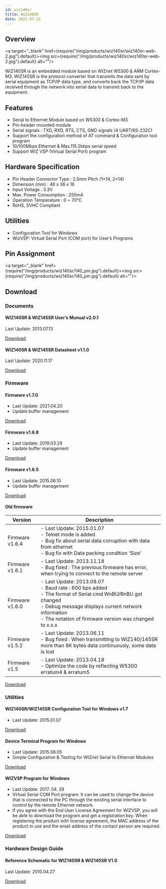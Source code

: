 ```yaml
---
id: wiz140sr
title: WIZ140SR
date: 2021-07-22
---
```


## Overview

<a target="_blank" href={require("/img/products/wiz140sr/wiz140sr-web-2.jpg").default}><img src={require("/img/products/wiz140sr/wiz140sr-web-2.jpg").default} alt=""/></a>

WIZ140SR is an embedded module based on WIZnet W5300 &  ARM Cortex-M3. WIZ140SR is the protocol converter that transmits the data sent by serial equipment as TCP/IP data type, and converts back the TCP/IP data received through the network into serial data to transmit back to the equipment.

## Features

- Serial to Ethernet Module based on W5300 & Cortex-M3
- Pin-header mounted module
- Serial signals : TXD, RXD, RTS, CTS, GND signals (4 UART/RS-232C)
- Support the configuration method of AT command & Configuration tool program
- 10/100Mbps Ethernet & Max.115.2kbps serial speed
- Support WIZ VSP (Virtual Serial Port) program

## Hardware Specification

- Pin Header Connector Type : 2.5mm Pitch (1×14, 2×14)
- Dimension (mm) : 48 x 36 x 16
- Input Voltage : 3.3V
- Max. Power Consumption : 250mA
- Operation Temperature : 0 ~ 70℃
- RoHS, SVHC Compliant

## Utilities

- Configuration Tool for Windows
- WizVSP: Virtual Serial Port (COM port) for User’s Programs

## Pin Assignment

<a target="_blank" href={require("/img/products/wiz140sr/140_pin.jpg").default}><img src={require("/img/products/wiz140sr/140_pin.jpg").default} alt=""/></a>

## Download

### Documents

#### WIZ140SR & WIZ145SR User’s Munual v2.0.1

Last Update: 2013.07.13

<a href="/img/products/wiz140sr/WIZ14xSR_UM_v201e.pdf" target="_blank">Download</a>

#### WIZ140SR & WIZ145SR Datasheet v1.1.0

Last Update: 2020.11.17

<a href="/img/products/wiz140sr/WIZ140SR_WIZ145SR_DS_V110e.pdf" target="_blank">Download</a>

### Firmware

#### Firmware v1.7.0

- Last Update: 2021.04.20
- Update buffer management

<a href="/img/products/wiz140sr/WIZ140v1_7_0_210209.zip" target="_blank">Download</a>

#### Firmware v1.6.8

- Last Update: 2019.03.29
- Update buffer management

<a href="/img/products/wiz140sr/WIZ140v1_6_8_190209.zip" target="_blank">Download</a>

#### Firmware v1.6.5

- Last Update: 2015.06.10
- Update buffer management

<a href="/img/products/wiz140sr/WIZ140v1_6_5_150610.zip" target="_blank">Download</a>

#### Old firmware

| Version | Description |
|---------|-------------|
|Firmware v1.6.4|- Last Update: 2015.01.07<br />- Telnet mode is added<br />- Bug fix about serial data corruption with data from ethernet<br />- Bug fix with Data packing condition ‘Size’|
|Firmware v1.6.1|- Last Update: 2013.11.18<br />- Bug fixed : The previous firmware has error, when trying to connect to the remote server|
|Firmware v1.6.0|- Last Update: 2013.08.07<br />- Baud rate : 600 bps added<br />- The format of Serial cmd WnBU/RnBU got changed<br />- Debug message displays current network information<br />- The notation of firmware version was changed to x.x.x|
|Firmware v1.5.2|- Last Update: 2013.06.11<br />- Bug fixed : When transmitting to WIZ140/145SR more than  8K bytes data continuously, some data is lost|
|Firmware v1.5|- Last Update: 2013.04.18<br />- Optimize the code by reflecting W5300 erratum4 & erratum5|

<a href="/img/products/wiz140sr/WIZ14x_old_FW.zip" target="_blank">Download</a>

### Utilities

#### WIZ140SR/WIZ145SR Configuration Tool for Windows v1.7

- Last Update: 2015.01.07

<a href="/img/products/wiz140sr/WIZ14xSRConfig_Rev1_7.zip" target="_blank">Download</a>

#### Device Terminal Program for Windows

- Last Update: 2015.08.05
- Simple Configuration & Testing for WIZnet Serial to Ethernet Modules

<a href="/img/products/wiz100sr/Device_Terminal.zip" target="_blank">Download</a>

#### WIZVSP Program for Windows

- Last Update: 2017. 04. 28
- Virtual Serial COM Port program: It can be used to change the device that is connected to the PC through the existing serial interface to control by the remote Ethernet network.
- If you agree with the End User License Agreement for WIZVSP, you will be able to download the program and get a registration key. When registering the product with license agreement, the MAC address of the product in use and the email address of the contact person are required.

[Download](http://wizvsp.wiznet.io/)

### Hardware Design Guide

#### Reference Schematic for WIZ140SR & WIZ145SR V1.0

Last Update: 2010.04.27

<a href="/img/products/wiz140sr/WIZ14xSR_Ref_Schematic.pdf" target="_blank">Download</a>